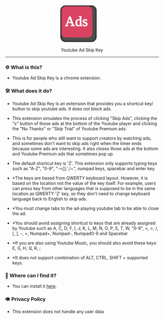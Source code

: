 <p align="center">
  <img src="/images/icon.svg" height="120px;">
</p>
<p align="center">
  Youtube Ad Skip Key
</p>

---
### ⚙ What is this?
- Youtube Ad Skip Key is a chrome extension.

### 🛠 What does it do?
- Youtube Ad Skip Key is an extension that provides you a shortcut key/ button to skip youtube ads. It does not block ads.

- This extension simulates the process of clicking "Skip Ads", clicking the "x" button of those ads at the bottom of the Youtube player and clicking the "No Thanks" or "Skip Trial" of Youtube Premium ads.

- This is for people who still want to support creators by watching ads, and sometimes don't want to skip ads right when the timer ends because some ads are interesting. It also closes those ads at the bottom and Youtube Premium ads that sometimes pop up.

- The default shortcut key is 'Z'. This extension only supports typing keys such as "A-Z", "0-9", "-=[]\;'./~", numpad keys, spacebar and enter key.

- *The keys are based from QWERTY keyboard layout. However, it is based on the location not the value of the key itself. For example, users can press key from other languages that is supposed to be in the same location as QWERTY 'Z' key, so they don't need to change keyboard language back to English to skip ads.
- *You must change tabs to the ad-playing youtube tab to be able to close the ad.
- *You should avoid assigning shortcut to keys that are already assigned by Youtube such as A, C, D, F, I, J, K, L, M, N, O, P, S, T, W, "0-9", <, >, /, [, ], -, =, Numpad+, Numpad-, Numpad0-9 and Spacebar
- *If you are also using Youtube Music, you should also avoid these keys: E, G, H, Q, R, ;
- *It does not support combination of ALT, CTRL, SHIFT + supported keys.

### 🔎 Where can I find it?
- You can install it [here](https://chrome.google.com/webstore/detail/youtube-ad-skip-key/hgijpdhbgbfknajdponodgdehhafcbbp).

### 👁 Privacy Policy
- This extension does not handle any user data
